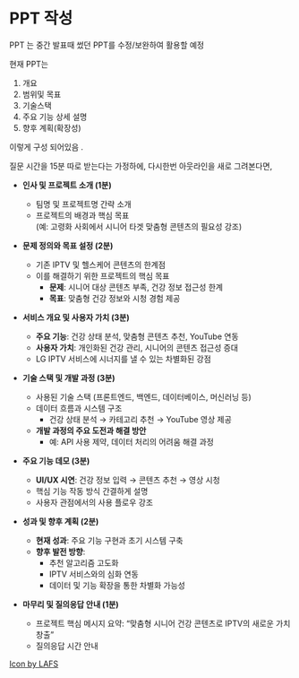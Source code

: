 

# PPT 작성 

PPT 는 중간 발표때 썼던 PPT를 수정/보완하여 활용할 예정

현재 PPT는 

1. 개요
2. 범위및 목표
3. 기술스택
4. 주요  기능 상세 설명
5. 향후 계획(확장성)

이렇게 구성 되어있음 . 

질문 시간을 15분 따로 받는다는 가정하에, 다시한번 아웃라인을 새로 그려본다면, 


- **인사 및 프로젝트 소개 (1분)**
    
    - 팀명 및 프로젝트명 간략 소개
    - 프로젝트의 배경과 핵심 목표  
        (예: 고령화 사회에서 시니어 타겟 맞춤형 콘텐츠의 필요성 강조)
- **문제 정의와 목표 설정 (2분)**
    
    - 기존 IPTV 및 헬스케어 콘텐츠의 한계점
    - 이를 해결하기 위한 프로젝트의 핵심 목표
        - **문제**: 시니어 대상 콘텐츠 부족, 건강 정보 접근성 한계
        - **목표**: 맞춤형 건강 정보와 시청 경험 제공
- **서비스 개요 및 사용자 가치 (3분)**
    
    - **주요 기능**: 건강 상태 분석, 맞춤형 콘텐츠 추천, YouTube 연동
    - **사용자 가치**: 개인화된 건강 관리, 시니어의 콘텐츠 접근성 증대
    - LG IPTV 서비스에 시너지를 낼 수 있는 차별화된 강점
- **기술 스택 및 개발 과정 (3분)**
    
    - 사용된 기술 스택 (프론트엔드, 백엔드, 데이터베이스, 머신러닝 등)
    - 데이터 흐름과 시스템 구조
        - 건강 상태 분석 → 카테고리 추천 → YouTube 영상 제공
    - **개발 과정의 주요 도전과 해결 방안**
        - 예: API 사용 제약, 데이터 처리의 어려움 해결 과정
- **주요 기능 데모 (3분)**
    
    - **UI/UX 시연**: 건강 정보 입력 → 콘텐츠 추천 → 영상 시청
    - 핵심 기능 작동 방식 간결하게 설명
    - 사용자 관점에서의 사용 플로우 강조
- **성과 및 향후 계획 (2분)**
    
    - **현재 성과**: 주요 기능 구현과 초기 시스템 구축
    - **향후 발전 방향**:
        - 추천 알고리즘 고도화
        - IPTV 서비스와의 심화 연동
        - 데이터 및 기능 확장을 통한 차별화 가능성
- **마무리 및 질의응답 안내 (1분)**
    
    - 프로젝트 핵심 메시지 요약: “맞춤형 시니어 건강 콘텐츠로 IPTV의 새로운 가치 창출”
    - 질의응답 시간 안내


<a href="https://www.freepik.com/search">Icon by LAFS</a>

